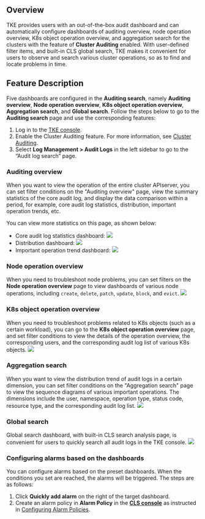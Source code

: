 
## Overview
TKE provides users with an out-of-the-box audit dashboard and can automatically configure dashboards of auditing overview, node operation overview, K8s object operation overview, and aggregation search for the clusters with the feature of **Cluster Auditing** enabled. With user-defined filter items, and built-in CLS global search, TKE makes it convenient for users to observe and search various cluster operations, so as to find and locate problems in time.




## Feature Description
Five dashboards are configured in the **Auditing search**, namely **Auditing overview**, **Node operation overview**, **K8s object operation overview**, **Aggregation search**, and **Global search**. Follow the steps below to go to the **Auditing search** page and use the corresponding features:
1. Log in to the [TKE console](https://console.cloud.tencent.com/tke2).
2. Enable the Cluster Auditing feature. For more information, see [Cluster Auditing](https://intl.cloud.tencent.com/document/product/457/38338).
3. Select **Log Management > Audit Logs** in the left sidebar to go to the “Audit log search” page.


### Auditing overview
When you want to view the operation of the entire cluster APIserver, you can set filter conditions on the "Auditing overview" page, view the summary statistics of the core audit log, and display the data comparison within a period, for example, core audit log statistics, distribution, important operation trends, etc.

You can view more statistics on this page, as shown below:
- Core audit log statistics dashboard:
![](https://qcloudimg.tencent-cloud.cn/raw/72e7e252cb3bf2eaa643ad06cee0f3a4.png)
- Distribution dashboard:
![](https://qcloudimg.tencent-cloud.cn/raw/5495968f3f4e4ee78c24e987903dc32c.png)
- Important operation trend dashboard:
![](https://qcloudimg.tencent-cloud.cn/raw/960434920930f2528443a4f103eef372.png)





### Node operation overview
When you need to troubleshoot node problems, you can set filters on the **Node operation overview** page to view dashboards of various node operations, including `create`, `delete`, `patch`, `update`, `block`, and `evict`.
![](https://qcloudimg.tencent-cloud.cn/raw/150055420c58fa2c1e0d7f64bf278b63.png)

### K8s object operation overview
When you need to troubleshoot problems related to K8s objects (such as a certain workload), you can go to the **K8s object operation overview** page, and set filter conditions to view the details of the operation overview, the corresponding users, and the corresponding audit log list of various K8s objects.
![](https://qcloudimg.tencent-cloud.cn/raw/9bd056c529943cd18a19f392898cc004.png)

### Aggregation search
When you want to view the distribution trend of audit logs in a certain dimension, you can set filter conditions on the "Aggregation search" page to view the sequence diagrams of various important operations. The dimensions include the user, namespace, operation type, status code, resource type, and the corresponding audit log list.
![](https://qcloudimg.tencent-cloud.cn/raw/6132572a50dd7375dedbad453ec2c62d.png)

### Global search
Global search dashboard, with built-in CLS search analysis page, is convenient for users to quickly search all audit logs in the TKE console.
![](https://qcloudimg.tencent-cloud.cn/raw/28de4f8e3478c859f8ce53088e5ee580.png)


### Configuring alarms based on the dashboards

You can configure alarms based on the preset dashboards. When the conditions you set are reached, the alarms will be triggered. The steps are as follows:
1. Click **Quickly add alarm** on the right of the target dashboard.
2. Create an alarm policy in **Alarm Policy** in the **[CLS console](https://console.cloud.tencent.com/cls/)** as instructed in [Configuring Alarm Policies](https://intl.cloud.tencent.com/document/product/614/39574).


